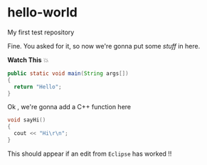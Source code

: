 hello-world
===========

My first test repository


Fine. You asked for it, so now we're gonna put some *stuff* in here.

**Watch This**
:boom:

```java
public static void main(String args[])
{
  return "Hello";
}
```


Ok , we're gonna add a C++ function here
```c++
void sayHi()
{
  cout << "Hi\r\n";
}
```


This should appear if an edit from `Eclipse` has worked !!

